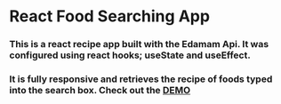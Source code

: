 # React Food Searching App 
### This is a react recipe app built with the Edamam Api. It was configured using react hooks; useState and useEffect.
### It is fully responsive and retrieves the recipe of foods typed into the search box. Check out the [DEMO](https://jenniferobidike.github.io/React-Food-Recipe-App/) 






